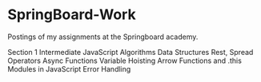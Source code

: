 # SpringBoard-Work
Postings of my assignments at the Springboard academy.


Section 1 Intermediate JavaScript
Algorithms
Data Structures
Rest, Spread Operators
Async Functions
Variable Hoisting
Arrow Functions and .this
Modules in JavaScript
Error Handling

